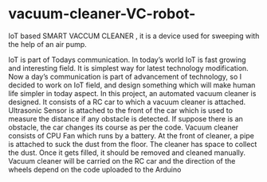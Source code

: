 # vacuum-cleaner-VC-robot-
IoT based SMART VACCUM CLEANER , it is a device used for sweeping with the help of an air pump.

IoT is part of Todays communication. In today’s world IoT is fast growing and interesting field. It is simplest way for latest technology modification. Now a day’s communication is part of advancement of technology, so I decided to work on IoT field, and design something which will make human life simpler in today aspect. In this project, an automated vacuum cleaner is designed. It consists of a RC car to which a vacuum cleaner is attached. Ultrasonic Sensor is attached to the front of the car which is used to measure the distance if any obstacle is detected. If suppose there is an obstacle, the car changes its course as per the code. Vacuum cleaner consists of CPU Fan which runs by a battery. At the front of cleaner, a pipe is attached to suck the dust from the floor. The cleaner has space to collect the dust. Once it gets filled, it should be removed and cleaned manually. Vacuum cleaner will be carried on the RC car and the direction of the wheels depend on the code uploaded to the Arduino
